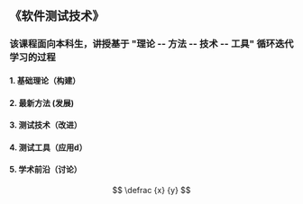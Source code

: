 ## 《软件测试技术》
###  该课程面向本科生，讲授基于 "理论 -- 方法 -- 技术 -- 工具" 循环迭代学习的过程

#### 1. 基础理论（构建）

#### 2. 最新方法 (发展)

#### 3. 测试技术（改进）

#### 4. 测试工具（应用d）

#### 5. 学术前沿（讨论）


$$ \defrac {x} {y} $$
